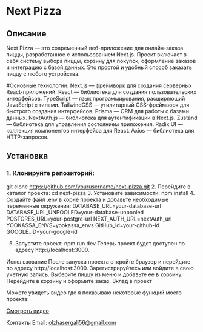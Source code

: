 # Next Pizza

## Описание
Next Pizza — это современный веб-приложение для онлайн-заказа пиццы, разработанное с использованием Next.js. Проект включает в себя систему выбора пиццы, корзину для покупок, оформление заказов и интеграцию с базой данных. Это простой и удобный способ заказать пиццу с любого устройства.

#Основные технологии:
Next.js — фреймворк для создания серверных React-приложений.
React — библиотека для создания пользовательских интерфейсов.
TypeScript — язык программирования, расширяющий JavaScript с типами.
TailwindCSS — утилитарный CSS-фреймворк для быстрого создания интерфейсов.
Prisma — ORM для работы с базами данных.
NextAuth.js — библиотека для аутентификации в Next.js.
Zustand — библиотека для управления состоянием приложения.
Radix UI — коллекция компонентов интерфейса для React.
Axios — библиотека для HTTP-запросов.

## Установка


### 1. Клонируйте репозиторий:
git clone https://github.com/yourusername/next-pizza.git
2. Перейдите в каталог проекта:
cd next-pizza
3. Установите зависимости:
npm install
4. Создайте файл .env в корне проекта и добавьте необходимые переменные окружения:
DATABASE_URL=your-database-url
DATABASE_URL_UNPOOLED=your-database-unpooled
POSTGRES_URL=your-postgre-url
NEXT_AUTH_URL=nextAuth_url
YOOKASSA_ENVS=yookassa_envs
GitHub_Id=your-github-id
GOOGLE_ID=your-google-id


5. Запустите проект:
npm run dev
Теперь проект будет доступен по адресу http://localhost:3000.

Использование
После запуска проекта откройте браузер и перейдите по адресу http://localhost:3000.
Зарегистрируйтесь или войдите в свою учетную запись.
Выберите пиццу из меню и добавьте ее в корзину.
Перейдите в корзину и оформите заказ.
Вклад в проект

Можете увидеть видео где я показываю некоторые функций моего проекта:

[Смотреть видео](./videos/video.webm)


Контакты
Email: olzhasergali56@gmail.com

